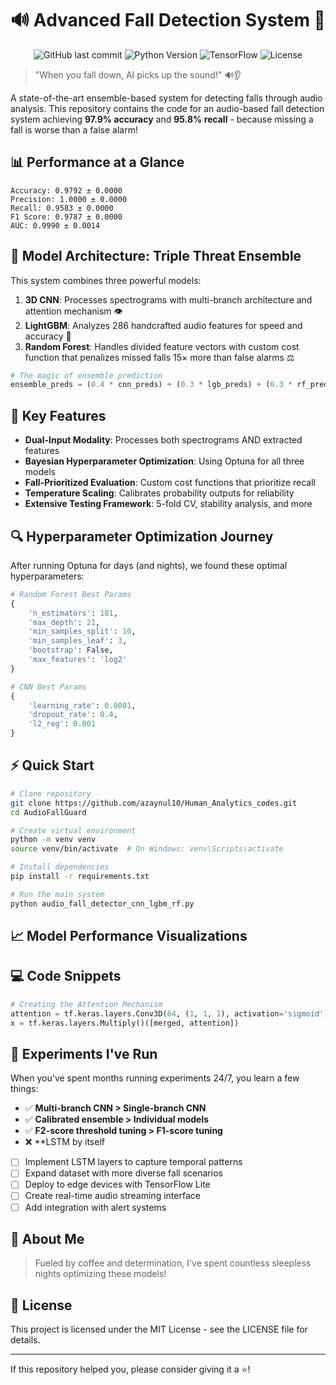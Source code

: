 # 🔊  Advanced Fall Detection System 🚨

<p align="center">
  <img src="https://img.shields.io/github/last-commit/azaynul10/Human_Analytics_codes" alt="GitHub last commit">
  <img src="https://img.shields.io/badge/python-3.9%20%7C%203.10-blue" alt="Python Version">
  <img src="https://img.shields.io/badge/TensorFlow-2.15-orange" alt="TensorFlow">
  <img src="https://img.shields.io/badge/license-MIT-green" alt="License">
</p>
  


> "When you fall down, AI picks up the sound!" 🔊👂

A state-of-the-art ensemble-based system for detecting falls through audio analysis. This repository contains the code for an audio-based fall detection system achieving **97.9% accuracy** and **95.8% recall** - because missing a fall is worse than a false alarm!

## 📊 Performance at a Glance

```
Accuracy: 0.9792 ± 0.0000
Precision: 1.0000 ± 0.0000  
Recall: 0.9583 ± 0.0000
F1 Score: 0.9787 ± 0.0000
AUC: 0.9990 ± 0.0014
```

## 🧠 Model Architecture: Triple Threat Ensemble


  


This system combines three powerful models:

1. **3D CNN**: Processes spectrograms with multi-branch architecture and attention mechanism 👁️
2. **LightGBM**: Analyzes 286 handcrafted audio features for speed and accuracy 🚀
3. **Random Forest**: Handles divided feature vectors with custom cost function that penalizes missed falls 15× more than false alarms ⚖️

```python
# The magic of ensemble prediction
ensemble_preds = (0.4 * cnn_preds) + (0.3 * lgb_preds) + (0.3 * rf_preds)
```

## 🎯 Key Features

- **Dual-Input Modality**: Processes both spectrograms AND extracted features
- **Bayesian Hyperparameter Optimization**: Using Optuna for all three models
- **Fall-Prioritized Evaluation**: Custom cost functions that prioritize recall
- **Temperature Scaling**: Calibrates probability outputs for reliability
- **Extensive Testing Framework**: 5-fold CV, stability analysis, and more

## 🔍 Hyperparameter Optimization Journey


  


After running Optuna for days (and nights), we found these optimal hyperparameters:

```python
# Random Forest Best Params
{
    'n_estimators': 181, 
    'max_depth': 21, 
    'min_samples_split': 10,
    'min_samples_leaf': 3, 
    'bootstrap': False, 
    'max_features': 'log2'
}

# CNN Best Params
{
    'learning_rate': 0.0001, 
    'dropout_rate': 0.4, 
    'l2_reg': 0.001
}
```

## ⚡ Quick Start

```bash
# Clone repository
git clone https://github.com/azaynul10/Human_Analytics_codes.git
cd AudioFallGuard

# Create virtual environment
python -m venv venv
source venv/bin/activate  # On Windows: venv\Scripts\activate

# Install dependencies
pip install -r requirements.txt

# Run the main system
python audio_fall_detector_cnn_lgbm_rf.py
```

## 📈 Model Performance Visualizations


  


## 💻 Code Snippets

```python
# Creating the Attention Mechanism
attention = tf.keras.layers.Conv3D(64, (1, 1, 1), activation='sigmoid')(merged)
x = tf.keras.layers.Multiply()([merged, attention])
```

## 🧪 Experiments I've Run

When you've spent months running experiments 24/7, you learn a few things:

- ✅ **Multi-branch CNN > Single-branch CNN**
- ✅ **Calibrated ensemble > Individual models**
- ✅ **F2-score threshold tuning > F1-score tuning**
- ❌ **LSTM by itself 
  


- [ ] Implement LSTM layers to capture temporal patterns
- [ ] Expand dataset with more diverse fall scenarios
- [ ] Deploy to edge devices with TensorFlow Lite
- [ ] Create real-time audio streaming interface
- [ ] Add integration with alert systems

## 💪 About Me


  


> Fueled by coffee and determination, I've spent countless sleepless nights optimizing these models!

## 📄 License

This project is licensed under the MIT License - see the LICENSE file for details.

---


  



  If this repository helped you, please consider giving it a ⭐!
